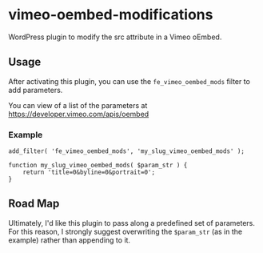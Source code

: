 # vimeo-oembed-modifications

WordPress plugin to modify the src attribute in a Vimeo oEmbed.

## Usage

After activating this plugin,  you can use the `fe_vimeo_oembed_mods` filter
to add parameters.

You can view of a list of the parameters at
https://developer.vimeo.com/apis/oembed

### Example

```
add_filter( 'fe_vimeo_oembed_mods', 'my_slug_vimeo_oembed_mods' );

function my_slug_vimeo_oembed_mods( $param_str ) {
	return 'title=0&byline=0&portrait=0';
}
```

## Road Map

Ultimately, I'd like this plugin to pass along a predefined set of parameters.
For this reason, I strongly suggest overwriting the `$param_str` (as in the
example) rather than appending to it.
